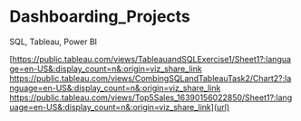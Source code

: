 # Dashboarding_Projects
SQL, Tableau, Power BI 

[https://public.tableau.com/views/TableauandSQLExercise1/Sheet1?:language=en-US&:display_count=n&:origin=viz_share_link
https://public.tableau.com/views/CombingSQLandTableauTask2/Chart2?:language=en-US&:display_count=n&:origin=viz_share_link
https://public.tableau.com/views/Top5Sales_16390156022850/Sheet1?:language=en-US&:display_count=n&:origin=viz_share_link](url)
